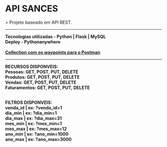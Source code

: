 <h1>API SANCES</h1>
 > Projeto baseado em API REST. 
<hr/>
<strong>Tecnologias utilizadas - Python | Flask | MySQL<br></strong>
<strong>Deploy - Pythonanywhere<br><br></strong>
<strong><a href="https://github.com/phlucasfr/API_faturamento_Sances/blob/main/ApiSances.postman_collection.json">Collection com os waypoints para o Postman</a><br></strong>
<hr/>
<strong>RECURSOS DISPONVEIS:<br></strong>
<strong>Pessoas: GET, POST, PUT, DELETE<br></strong>
<strong>Produtos: GET, POST, PUT, DELETE<br></strong>
<strong>Vendas: GET, POST, PUT, DELETE<br></strong>
<strong>Faturamentos: GET, POST, PUT, DELETE<br><br></strong>

<strong>FILTROS DISPONVEIS:<br></strong>
<strong>venda_id | ex: ?venda_id=1<br></strong>
<strong>dia_min | ex: ?dia_min=1<br></strong>
<strong>dia_max | ex: ?dia_max=31<br></strong>
<strong>mes_min | ex: ?mes_min=1<br></strong>
<strong>mes_max | ex: ?mes_max=12<br></strong>
<strong>ano_min | ex: ?ano_min=1000<br></strong>
<strong>ano_max | ex: ?ano_max=3000<br></strong>
